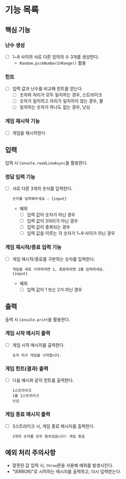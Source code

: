 # 기능 목록

## 핵심 기능

### 난수 생성

- [ ] 1~9 사이의 서로 다른 임의의 수 3개를 생성한다.
  - `Random.pickNumberInRange()` 활용

### 힌트

- [ ] 입력 값과 난수를 비교해 힌트를 얻는다.
  - [ ] 숫자와 자리가 모두 일치하는 경우, 스트라이크
  - [ ] 숫자가 일치하고 자리가 일치하지 않는 경우, 볼
  - [ ] 일치하는 숫자가 하나도 없는 경우, 낫싱

### 게임 재시작 기능

- [ ] 게임을 재시작한다

## 입력

입력 시 `Console.readLineAsync`을 활용한다.

### 정답 입력 기능

- [ ] 서로 다른 3개의 숫자를 입력한다.

  ```
  숫자를 입력해주세요 : {input}
  ```

  - 예외
    - [ ] 입력 값이 숫자가 아닌 경우
    - [ ] 입력 값이 3자리가 아닌 경우
    - [ ] 입력 값이 중복되는 경우
    - [ ] 입력 값을 이루는 각 숫자가 1~9 사이가 아닌 경우

### 게임 재시작/종료 입력 기능

- [ ] 게임 재시작/종료를 구분하는 숫자를 입력한다.

  ```
  게임을 새로 시작하려면 1, 종료하려면 2를 입력하세요.
  {input}
  ```

  - 예외
    - [ ] 입력 값이 1 또는 2가 아닌 경우

## 출력

출력 시 `Console.print`을 활용한다.

### 게임 시작 메시지 출력

- [ ] 게임 시작 메시지를 출력한다.

  ```
  숫자 야구 게임을 시작합니다.
  ```

### 게임 힌트(결과) 출력

- [ ] 다음 예시와 같이 힌트를 출력한다.
  
  ```
  1스트라이크
  1볼 1스트라이크
  낫싱
  ```

### 게임 종료 메시지 출력

- [ ] 3스트라이크 시, 게임 종료 메시지를 출력한다.

  ```
  3개의 숫자를 모두 맞히셨습니다! 게임 종료
  ```

## 예외 처리 주의사항

- 잘못된 값 입력 시, `throw`문을 사용해 예외를 발생시킨다.
- "[ERROR]"로 시작하는 메시지를 출력하고, 다시 입력받는다.